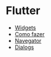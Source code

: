 # Flutter

- [Widgets](https://github.com/leofds/flutter-class/blob/master/flutter/widgets.md)
- [Como fazer](https://github.com/leofds/flutter-class/blob/master/flutter/como_fazer.md)
- [Navegator](https://github.com/leofds/flutter-class/blob/master/flutter/navigator.md)
- [Dialogs](https://github.com/leofds/flutter-class/blob/master/flutter/dialogs.md)
